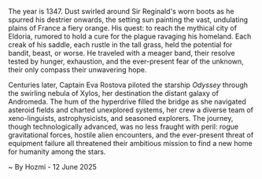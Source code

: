 
The year is 1347.  Dust swirled around Sir Reginald's worn boots as he spurred his destrier onwards, the setting sun painting the vast, undulating plains of France a fiery orange.  His quest: to reach the mythical city of Eldoria, rumored to hold a cure for the plague ravaging his homeland.  Each creak of his saddle, each rustle in the tall grass, held the potential for bandit, beast, or worse.  He traveled with a meager band, their resolve tested by hunger, exhaustion, and the ever-present fear of the unknown, their only compass their unwavering hope.

Centuries later, Captain Eva Rostova piloted the starship *Odyssey* through the swirling nebula of Xylos, her destination the distant galaxy of Andromeda.  The hum of the hyperdrive filled the bridge as she navigated asteroid fields and charted unexplored systems, her crew a diverse team of xeno-linguists, astrophysicists, and seasoned explorers.  The journey, though technologically advanced, was no less fraught with peril: rogue gravitational forces, hostile alien encounters, and the ever-present threat of equipment failure all threatened their ambitious mission to find a new home for humanity among the stars.

~ By Hozmi - 12 June 2025
